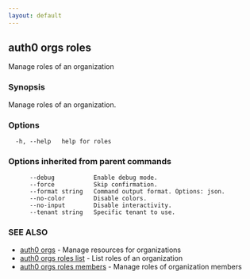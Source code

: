 ```yaml
---
layout: default
---
```

## auth0 orgs roles

Manage roles of an organization

### Synopsis

Manage roles of an organization.

### Options

```
  -h, --help   help for roles
```

### Options inherited from parent commands

```
      --debug           Enable debug mode.
      --force           Skip confirmation.
      --format string   Command output format. Options: json.
      --no-color        Disable colors.
      --no-input        Disable interactivity.
      --tenant string   Specific tenant to use.
```

### SEE ALSO

* [auth0 orgs](auth0_orgs.md)	 - Manage resources for organizations
* [auth0 orgs roles list](auth0_orgs_roles_list.md)	 - List roles of an organization
* [auth0 orgs roles members](auth0_orgs_roles_members.md)	 - Manage roles of organization members

